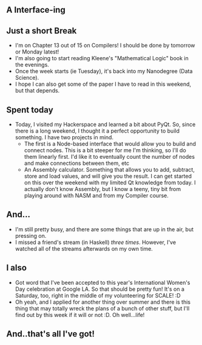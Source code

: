 ## A Interface-ing

## Just a short Break
- I'm on Chapter 13 out of 15 on Compilers! I should be done by tomorrow or Monday latest!
- I'm also going to start reading Kleene's "Mathematical Logic" book in the evenings.
- Once the week starts (ie Tuesday), it's back into my Nanodegree (Data Science).
- I hope I can also get some of the paper I have to read in this weekend, but that depends. 

## Spent today
- Today, I visited my Hackerspace and learned a bit about PyQt. So, since there is a long weekend,
  I thought it a perfect opportunity to build something. I have two projects in mind.
  - The first is a Node-based interface that would allow you to build and connect nodes.
    This is a bit steeper for me I'm thinking, so I'll do them linearly first. I'd like it to eventually
    count the number of nodes and make connections between them, etc
  - An Assembly calculator. Something that allows you to add, subtract, store and load values, and will
    give you the result. I can get started on this over the weekend with my limited Qt knowledge from today.
    I actually don't know Assembly, but I know a teeny, tiny bit from playing around with NASM and from my 
    Compiler course.

## And...
- I'm still pretty busy, and there are some things that are up in the air, but pressing on.
- I missed a friend's stream (in Haskell) *three times*. However, I've watched all of the streams afterwards on 
  my own time. 

## I also
- Got word that I've been accepted to this year's International Women's Day celebration at Google LA. So that should 
  be pretty fun! It's on a Saturday, too, right in the middle of my volunteering for SCALE! :D
- Oh yeah, and I applied for another thing over summer and there is this thing that may totally wreck the plans of 
  a bunch of other stuff, but I'll find out by this week if it will or not :D. Oh well...life!
  
## And..that's all I've got!
